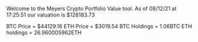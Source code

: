 Welcome to the Meyers Crypto Portfolio Value tool. 
As of 08/12/21 at 17:25:51 our valuation is $128183.73 

BTC Price = $44129.16
 ETH Price = $3019.54
BTC Holdings = 1.06BTC
 ETH holdings = 26.960005962ETH 
